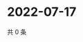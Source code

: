 # 2022-07-17

共 0 条

<!-- BEGIN WEIBO -->
<!-- 最后更新时间 Sun Jul 17 2022 11:41:36 GMT+0800 (China Standard Time) -->

<!-- END WEIBO -->
